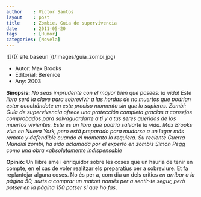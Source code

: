 ```yaml
---
author    : Victor Santos
layout    : post
title     : Zombie. Guia de supervivencia
date      : 2011-05-20
tags      : [Humor]
categories: [Novela]
---
```

![]({{ site.baseurl }}/images/guia_zombi.jpg)

- Autor: Max Brooks
- Editorial: Berenice
- Any: 2003

<!--more-->

**Sinopsis:** *No seas imprudente con el mayor bien que posees: la vida! Este libro será la clave para sobrevivir a las hordas de no muertos que podrían estar acechándote en este preciso momento sin que lo supieras. Zombi: Guía de supervivencia ofrece una protección completa gracias a consejos comprobados para salvaguardarte a ti y a tus seres queridos de los muertos vivientes. Este es un libro que podría salvarte la vida. Max Brooks vive en Nueva York, pero está preparado para mudarse a un lugar más remoto y defendible cuando el momento lo requiera. Su reciente Guerra Mundial zombi, ha sido aclamada por el experto en zombis Simon Pegg como una obra «absolutamente indispensable*

**Opinió:** Un llibre amè i enriquidor sobre les coses que un hauria de tenir en compte, en el cas de voler realitzar els preparatius per a sobreviure. Et fa replantejar alguna coses. No és per a, com diu un dels crítics *en arribar a la pàgina 50, surts a comprar un matxet només per a sentir-te segur, però potser en la pàgina 150 potser si que ho fas*.
